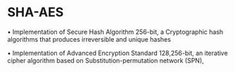 # SHA-AES

• Implementation of Secure Hash Algorithm 256-bit, a Cryptographic hash algorithms that produces irreversible and unique hashes

• Implementation of Advanced Encryption Standard 128,256-bit, an iterative cipher algorithm based on Substitution-permutation network (SPN),
